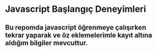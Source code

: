 # Javascript Başlangıç Deneyimleri
## Bu repomda javascript öğrenmeye çalışırken tekrar yaparak ve öz eklemelerimle kayıt altına aldığım bilgiler mevcuttur.
